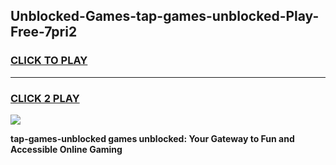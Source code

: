 
## Unblocked-Games-tap-games-unblocked-Play-Free-7pri2
<h3>
<a href="https://premium76.site?title=tap-games-unblocked&ref=20A">CLICK TO PLAY</a></h3>
<hr>

<h3>
<a href="https://premium76.site?title=tap-games-unblocked&ref=20A">CLICK 2 PLAY</a>
  
</h3>

<a href="https://premium76.site?title=tap-games-unblocked&ref=20A"><img src="https://clearcache.store/games.png"></a>


**tap-games-unblocked games unblocked: Your Gateway to Fun and Accessible Online Gaming**
